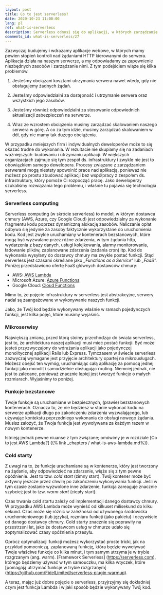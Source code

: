 ```yaml
---
layout: post
title: Co to jest serverless?
date: 2020-10-23 11:00:00
lang: pl
ref: what-is-serverless
description: Serverless odnosi się do aplikacji, w których zarządzanie oraz alokacja serwerów i zasobów jest całkowicie zarządzana przez dostawcę chmury. Rozliczenie kosztów opiera się na rzeczywistym zużyciu zasobów.
comments_id: what-is-serverless/27
---
```


Zazwyczaj budujemy i wdrażamy aplikacje webowe, w których mamy pewien stopień kontroli nad żądaniami HTTP kierowanymi do serwera. Aplikacja działa na naszym serwerze, a my odpowiadamy za zapewnienie niezbędnych zasobów i zarządzanie nimi. Z tym podejściem wiąże się kilka problemów.

1. Jesteśmy obciążani kosztami utrzymania serwera nawet wtedy, gdy nie obsługujemy żadnych żądań. 

2. Jesteśmy odpowiedzialni za dostępność i utrzymanie serwera oraz wszystkich jego zasobów.

3. Jesteśmy również odpowiedzialni za stosowanie odpowiednich aktualizacji zabezpieczeń na serwerze. 

4. Wraz ze wzrostem obciążenia musimy zarządzać skalowaniem naszego serwera w górę. A co za tym idzie, musimy zarządzać skalowaniem w dół, gdy nie mamy tak dużego obciążenia.

W przypadku mniejszych firm i indywidualnych deweloperów może to się okazać trudne do wykonania. W rezultacie nie skupiamy się na zadaniach ważniejszych: budowaniu i utrzymaniu aplikacji. W większych organizacjach zajmuje się tym zespół ds. infrastruktury i zwykle nie jest to obowiązkiem samego dewelopera. Procesy związane z zarządzaniem serwerami mogą niestety spowolnić prace nad aplikacją, ponieważ nie możesz po prostu zbudować aplikacji bez współpracy z zespołem ds. infrastruktury, który pomoże Ci rozpocząć pracę. Jako deweloperzy szukaliśmy rozwiązania tego problemu, i właśnie tu pojawia się technologia serverless.

### Serverless computing

Serverless computing (w skrócie serverless) to model, w którym dostawca chmury (AWS, Azure, czy Google Cloud) jest odpowiedzialny za wykonanie fragmentu kodu poprzez dynamiczną alokację zasobów. Naliczanie opłat odbywa się jedynie za zasoby faktycznie wykorzystane do uruchomienia kodu. Kod jest zwykle uruchamiany w kontenerach bezstanowych, które mogą być wyzwalane przez różne zdarzenia, w tym żądania http, wydarzenia z bazy danych, usługi kolejkowania, alarmy monitorowania, ładowanie plików, zaplanowane zdarzenia (zadania cron) itp. Kod do wykonania wysyłany do dostawcy chmury ma zwykle postać funkcji. Stąd serverless jest czasami określane jako _„Functions as a Service”_ lub _„FaaS”_. Poniżej przedstawiono ofertę FaaS głównych dostawców chmury:

- AWS: [AWS Lambda](https://aws.amazon.com/lambda/)
- Microsoft Azure: [Azure Functions](https://azure.microsoft.com/en-us/services/functions/)
- Google Cloud: [Cloud Functions](https://cloud.google.com/functions/)

Mimo to, że pojęcie infrastruktury w serverless jest abstrakcyjne, serwery nadal są zaangażowane w wykonywanie naszych funkcji. 

Jako, że Twój kod będzie wykonywany właśnie w ramach pojedynczych funkcji, jest kilka pojęć, które musimy wyjaśnić.

### Mikroserwisy

Największą zmianą, przed którą stoimy przechodząc do świata serverless, jest to, że architektura naszej aplikacji musi mieć postać funkcji. Być może jesteś przyzwyczajony do wdrażania aplikacji jako pojedynczej monolitycznej aplikacji Rails lub Express. Tymczasem w świecie serverless zazwyczaj wymagane jest przyjęcie architektury opartej na mikrousługach. Możesz obejść ten wymóg, uruchamiając całą aplikację za pomocą jednej funkcji jako monolit i samodzielnie obsługując routing. Niemniej jednak, nie jest to zalecane, ponieważ znacznie lepiej jest tworzyć funkcje o małych rozmiarach. Wyjaśnimy to poniżej.

### Funkcje bezstanowe

Twoje funkcje są uruchamiane w bezpiecznych, (prawie) bezstanowych kontenerach. Oznacza to, że nie będziesz w stanie wykonać kodu na serwerze aplikacji długo po zakończeniu zdarzenia wyzwalającego, lub używając kontekstu poprzedniego wykonania do obsługi nowego żądania. Musisz założyć, że Twoja funkcja jest wywoływana za każdym razem w nowym kontenerze. 

Istnieją jednak pewne niuanse z tym związane; omówimy je w rozdziale [Co to jest AWS Lambda?] ({% link _chapters / what-is-aws-lambda.md%}).

### Cold starty

Z uwagi na to, że funkcje uruchamiane są w kontenerze, który jest tworzony na żądanie, aby odpowiedzieć na zdarzenie, wiąże się z tym pewne opóźnienie. Jest to tzw. _cold start_ (zimny start). Twój kontener może być aktywny jeszcze przez chwilę po zakończeniu wykonywania funkcji. Jeśli w tym czasie zostanie wyzwolone inne zdarzenie, funkcja zareaguje znacznie szybciej; jest to tzw. _warm start_ (ciepły start).

Czas trwania cold startu zależy od implementacji danego dostawcy chmury. W przypadku AWS Lambda może wynieść od kilkuset milisekund do kilku sekund. Czas może się różnić w zależności od używanego środowiska uruchomieniowego (lub języka), rozmiaru funkcji (jako pakietu) i oczywiście od danego dostawcy chmury. Cold starty znacznie się poprawiły na przestrzeni lat, jako że dostawcom usług w chmurze udało się zoptymalizować czasy opóźnienia przesyłu.

Oprócz optymalizacji funkcji możesz wykorzystać proste tricki, jak na przykład pomocniczą, zaplanowaną funkcję, która będzie wywoływać Twoje właściwe funkcje co kilka minut, i tym samym utrzyma je w trybie rozgrzanym (ang. warm). [Framework Serverless] (https://serverless.com), którego będziemy używać w tym samouczku, ma kilka wtyczek, które [pomagają utrzymać funkcje w trybie rozgrzanym] (https://github.com/FidelLimited/serverless-plugin-warmup).

A teraz, mając już dobre pojęcie o serverless, przyjrzyjmy się dokładniej czym jest funkcja Lambda i w jaki sposób będzie wykonywany Twój kod.
